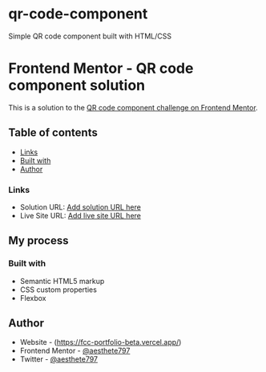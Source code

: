 # qr-code-component
Simple QR code component built with HTML/CSS

# Frontend Mentor - QR code component solution

This is a solution to the [QR code component challenge on Frontend Mentor](https://www.frontendmentor.io/challenges/qr-code-component-iux_sIO_H).

## Table of contents

  - [Links](#links)
  - [Built with](#built-with)
- [Author](#author)


### Links

- Solution URL: [Add solution URL here](https://your-solution-url.com)
- Live Site URL: [Add live site URL here](https://your-live-site-url.com)

## My process

### Built with

- Semantic HTML5 markup
- CSS custom properties
- Flexbox

## Author

- Website - (https://fcc-portfolio-beta.vercel.app/)
- Frontend Mentor - [@aesthete797](https://www.frontendmentor.io/profile/aesthete797)
- Twitter - [@aesthete797](https://twitter.com/Aesthete797?t=muygWB05vQALbcxVjiDZKw&s=09)


